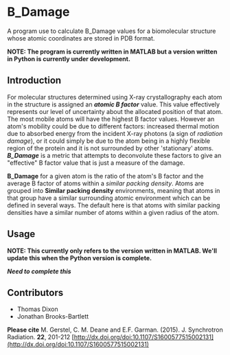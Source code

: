 # B_Damage
A program use to calculate B_Damage values for a biomolecular structure whose atomic coordinates are stored in PDB format.

**NOTE: The program is currently written in MATLAB but a version written in Python is currently under development.**

## Introduction
For molecular structures determined using X-ray crystallography each atom in the structure is assigned an ***atomic B factor*** value. This value effectively represents our level of uncertainty about the allocated position of that atom. The most mobile atoms will have the highest B factor values. However an atom's mobility could be due to different factors: increased thermal motion due to absorbed energy from the incident X-ray photons (a sign of *radiation damage*), or it could simply be due to the atom being in a highly flexible region of the protein and it is not surrounded by other 'stationary' atoms. ***B_Damage*** is a metric that attempts to deconvolute these factors to give an "effective" B factor value that is just a measure of the damage.   

**B_Damage** for a given atom is the ratio of the atom's B factor and the average B factor of atoms within a *similar packing density*. Atoms are grouped into **Similar packing density** environments, meaning that atoms in that group have a similar surrounding atomic environment which can be defined in several ways. The default here is that atoms with similar packing densities have a similar number of atoms within a given radius of the atom.

## Usage
**NOTE: This currently only refers to the version written in MATLAB. We'll update this when the Python version is complete.**    

***Need to complete this***

## Contributors
- Thomas Dixon
- Jonathan Brooks-Bartlett    

**Please cite** M. Gerstel, C. M. Deane and E.F. Garman. (2015). J. Synchrotron Radiation. **22**, 201-212 [http://dx.doi.org/doi:10.1107/S1600577515002131](http://dx.doi.org/doi:10.1107/S1600577515002131)
